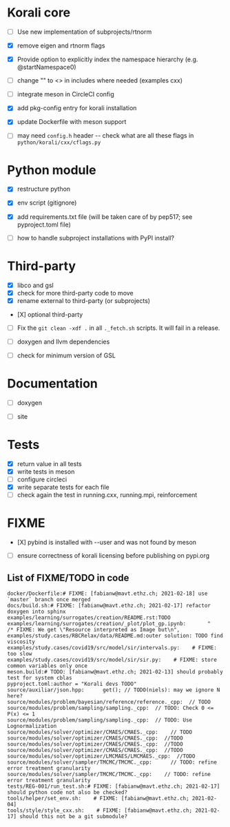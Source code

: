 # Korali core

* [ ] Use new implementation of subprojects/rtnorm
* [X] remove eigen and rtnorm flags
* [X] Provide option to explicitly index the namespace hierarchy (e.g. @startNamespace0)
* [ ] change "" to <> in includes where needed (examples cxx)
* [ ] integrate meson in CircleCI config
* [X] add pkg-config entry for korali installation
* [X] update Dockerfile with meson support
* [ ] may need `config.h` header -- check what are all these flags in `python/korali/cxx/cflags.py`


# Python module

* [X] restructure python
* [X] env script (gitignore)
* [X] add requirements.txt file (will be taken care of by pep517; see pyproject.toml file)
* [ ] how to handle subproject installations with PyPI install?


# Third-party

* [X] libco and gsl
* [X] check for more third-party code to move
* [X] rename external to third-party (or subprojects)
* [Χ] optional third-party
* [ ] Fix the `git clean -xdf .` in all `._fetch.sh` scripts. It will fail in a release.
* [ ] doxygen and llvm dependencies
* [ ] check for minimum version of GSL


# Documentation

* [ ] doxygen
* [ ] site


# Tests

* [X] return value in all tests
* [X] write tests in meson
* [ ] configure circleci
* [X] write separate tests for each file
* [ ] check again the test in running.cxx, running.mpi, reinforcement

# FIXME

* [Χ] pybind is installed with --user and was not found by meson
* [ ] ensure correctness of korali licensing before publishing on pypi.org

## List of FIXME/TODO in code

```
docker/Dockerfile:# FIXME: [fabianw@mavt.ethz.ch; 2021-02-18] use `master` branch once merged
docs/build.sh:# FIXME: [fabianw@mavt.ethz.ch; 2021-02-17] refactor doxygen into sphinx
examples/learning/surrogates/creation/README.rst:TODO
examples/learning/surrogates/creation/_plot/plot_gp.ipynb:       "            /* FIXME: We get \"Resource interpreted as Image but\n",
examples/study.cases/RBCRelax/data/README.md:outer solution: TODO find viscosity
examples/study.cases/covid19/src/model/sir/intervals.py:    # FIXME: too slow
examples/study.cases/covid19/src/model/sir/sir.py:    # FIXME: store common variables only once
meson.build:# TODO: [fabianw@mavt.ethz.ch; 2021-02-13] should probably test for system cblas
pyproject.toml:author = "Korali devs TODO"
source/auxiliar/json.hpp:      get(); // TODO(niels): may we ignore N here?
source/modules/problem/bayesian/reference/reference._cpp:  // TODO
source/modules/problem/sampling/sampling._cpp:  // TODO: Check 0 <= P(x) <= 1
source/modules/problem/sampling/sampling._cpp:  // TODO: Use Lognormalization
source/modules/solver/optimizer/CMAES/CMAES._cpp:    // TODO
source/modules/solver/optimizer/CMAES/CMAES._cpp:  //TODO
source/modules/solver/optimizer/CMAES/CMAES._cpp:  //TODO
source/modules/solver/optimizer/CMAES/CMAES._cpp:  //TODO
source/modules/solver/optimizer/LMCMAES/LMCMAES._cpp:  //TODO
source/modules/solver/sampler/TMCMC/TMCMC._cpp:      // TODO: refine error treatment granularity
source/modules/solver/sampler/TMCMC/TMCMC._cpp:    // TODO: refine error treatment granularity
tests/REG-001/run_test.sh:# FIXME: [fabianw@mavt.ethz.ch; 2021-02-17] should python code not also be checked?
tools/helper/set_env.sh:    # FIXME: [fabianw@mavt.ethz.ch; 2021-02-04] 
tools/style/style_cxx.sh:    # FIXME: [fabianw@mavt.ethz.ch; 2021-02-17] should this not be a git submodule?
```
